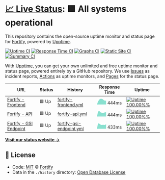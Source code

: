 # [📈 Live Status](https://Fortify-Labs.github.io/status): <!--live status--> **🟩 All systems operational**

This repository contains the open-source uptime monitor and status page for [Fortify](https://fortify.gg/), powered by [Upptime](https://github.com/upptime/upptime).

[![Uptime CI](https://github.com/koj-co/upptime/workflows/Uptime%20CI/badge.svg)](https://github.com/koj-co/upptime/actions?query=workflow%3A%22Uptime+CI%22)
[![Response Time CI](https://github.com/koj-co/upptime/workflows/Response%20Time%20CI/badge.svg)](https://github.com/koj-co/upptime/actions?query=workflow%3A%22Response+Time+CI%22)
[![Graphs CI](https://github.com/koj-co/upptime/workflows/Graphs%20CI/badge.svg)](https://github.com/koj-co/upptime/actions?query=workflow%3A%22Graphs+CI%22)
[![Static Site CI](https://github.com/koj-co/upptime/workflows/Static%20Site%20CI/badge.svg)](https://github.com/koj-co/upptime/actions?query=workflow%3A%22Static+Site+CI%22)
[![Summary CI](https://github.com/koj-co/upptime/workflows/Summary%20CI/badge.svg)](https://github.com/koj-co/upptime/actions?query=workflow%3A%22Summary+CI%22)

With [Upptime](https://upptime.js.org), you can get your own unlimited and free uptime monitor and status page, powered entirely by a GitHub repository. We use [Issues](https://github.com/Fortify-Labs/status/issues) as incident reports, [Actions](https://github.com/Fortify-Labs/status/actions) as uptime monitors, and [Pages](https://Fortify-Labs.github.io/status) for the status page.

<!--start: status pages-->
<!-- This summary is generated by Upptime (https://github.com/upptime/upptime) -->
<!-- Do not edit this manually, your changes will be overwritten -->

| URL                                                                 | Status | History                                                                                                            | Response Time                                                                             | Uptime                                                                                                                                                                                                                                |
| ------------------------------------------------------------------- | ------ | ------------------------------------------------------------------------------------------------------------------ | ----------------------------------------------------------------------------------------- | ------------------------------------------------------------------------------------------------------------------------------------------------------------------------------------------------------------------------------------- |
| [Fortify - Frontend](https://fortify.gg)                            | 🟩 Up  | [fortify-frontend.yml](https://github.com/Fortify-Labs/status/commits/master/history/fortify-frontend.yml)         | <img alt="Response time graph" src="./graphs/fortify-frontend.png" height="20"> 444ms     | [![Uptime 100.00%%](https://img.shields.io/endpoint?url=https%3A%2F%2Fraw.githubusercontent.com%2FFortify-Labs%2Fstatus%2Fmaster%2Fapi%2Ffortify-frontend%2Fuptime.json)](https://status.fortify.gg/history/fortify-frontend)         |
| [Fortify - API](https://api.fortify.gg/graphql?query=%7Bversion%7D) | 🟩 Up  | [fortify-api.yml](https://github.com/Fortify-Labs/status/commits/master/history/fortify-api.yml)                   | <img alt="Response time graph" src="./graphs/fortify-api.png" height="20"> 444ms          | [![Uptime 100.00%%](https://img.shields.io/endpoint?url=https%3A%2F%2Fraw.githubusercontent.com%2FFortify-Labs%2Fstatus%2Fmaster%2Fapi%2Ffortify-api%2Fuptime.json)](https://status.fortify.gg/history/fortify-api)                   |
| [Fortify - GSI Endpoint](https://gsi.fortify.gg/health)             | 🟩 Up  | [fortify-gsi-endpoint.yml](https://github.com/Fortify-Labs/status/commits/master/history/fortify-gsi-endpoint.yml) | <img alt="Response time graph" src="./graphs/fortify-gsi-endpoint.png" height="20"> 433ms | [![Uptime 100.00%%](https://img.shields.io/endpoint?url=https%3A%2F%2Fraw.githubusercontent.com%2FFortify-Labs%2Fstatus%2Fmaster%2Fapi%2Ffortify-gsi-endpoint%2Fuptime.json)](https://status.fortify.gg/history/fortify-gsi-endpoint) |

<!--end: status pages-->

[**Visit our status website →**](https://Fortify-Labs.github.io/status)

## 📄 License

- Code: [MIT](./LICENSE) © [Fortify](https://fortify.gg/)
- Data in the `./history` directory: [Open Database License](https://opendatacommons.org/licenses/odbl/1-0/)
